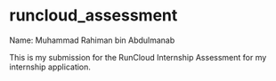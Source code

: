 # runcloud_assessment

Name: Muhammad Rahiman bin Abdulmanab

This is my submission for the RunCloud Internship Assessment for my internship application.

